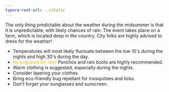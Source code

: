 ```yaml
---
typora-root-url: ../static
---
```


The only thing predictable about the weather during the midsummer is that it is unpredictable, with likely chances of rain.  The event takes place on a farm, which is located deep in the country. City folks are highly advised to dress for the weather!

- Temperatures will most likely fluctuate between the low 10's during the nights and high 30's during the day.
- <span style="color:#fdb913;">Be prepared for rain!</span> Ponchos and rain boots are highly recommended.
- Warm clothing is suggested, especially during the nights.
- Consider layering your clothes.
- Bring eco-friendly bug repellant for mosquitoes and ticks.
- Don't forget your sunglasses and sunscreen.

